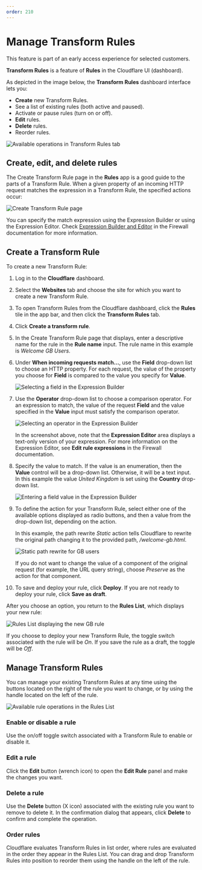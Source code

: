 ```yaml
---
order: 210
---
```


# Manage Transform Rules

<Aside type="warning" header="Important">

This feature is part of an early access experience for selected customers.

</Aside>

**Transform Rules** is a feature of **Rules** in the Cloudflare UI (dashboard).

As depicted in the image below, the **Transform Rules** dashboard interface lets you:

- **Create** new Transform Rules.
- See a list of existing rules (both active and paused).
- Activate or pause rules (turn on or off).
- **Edit** rules.
- **Delete** rules.
- Reorder rules.

![Available operations in Transform Rules tab](../static/transform/transform-rules-tab.png)

## Create, edit, and delete rules

The Create Transform Rule page in the **Rules** app is a good guide to the parts of a Transform Rule. When a given property of an incoming HTTP request matches the expression in a Transform Rule, the specified actions occur:

![Create Transform Rule page](../static/transform/create-transform-rule.png)

You can specify the match expression using the Expression Builder or using the Expression Editor. Check [Expression Builder and Editor](https://developers.cloudflare.com/firewall/cf-dashboard/create-edit-delete-rules#expression-builder-and-editor) in the Firewall documentation for more information.

## Create a Transform Rule

To create a new Transform Rule:

1. Log in to the **Cloudflare** dashboard.

1. Select the **Websites** tab and choose the site for which you want to create a new Transform Rule.

1. To open Transform Rules from the Cloudflare dashboard, click the **Rules** tile in the app bar, and then click the **Transform Rules** tab.

1. Click **Create a transform rule**.

1. In the Create Transform Rule page that displays, enter a descriptive name for the rule in the **Rule name** input. The rule name in this example is _Welcome GB Users_.

1. Under **When incoming requests match...**, use the **Field** drop-down list to choose an HTTP property. For each request, the value of the property you choose for **Field** is compared to the value you specify for **Value**.

    ![Selecting a field in the Expression Builder](../static/transform/expression-field.png)

1. Use the **Operator** drop-down list to choose a comparison operator. For an expression to match, the value of the request **Field** and the value specified in the **Value** input must satisfy the comparison operator.

    ![Selecting an operator in the Expression Builder](../static/transform/expression-operator.png)

    In the screenshot above, note that the **Expression Editor** area displays a text-only version of your expression. For more information on the Expression Editor, see **Edit rule expressions** in the Firewall documentation.

1. Specify the value to match. If the value is an enumeration, then the **Value** control will be a drop-down list. Otherwise, it will be a text input. In this example the value _United Kingdom_ is set using the **Country** drop-down list.

    ![Entering a field value in the Expression Builder](../static/transform/expression-value.png)

1. To define the action for your Transform Rule, select either one of the available options displayed as radio buttons, and then a value from the drop-down list, depending on the action.

    In this example, the path rewrite _Static_ action tells Cloudflare to rewrite the original path changing it to the provided path, _/welcome-gb.html_.

    ![Static path rewrite for GB users](../static/transform/rewrite-path-static-gb.png)

    If you do not want to change the value of a component of the original request (for example, the URL query string), choose _Preserve_ as the action for that component.

1. To save and deploy your rule, click **Deploy**. If you are not ready to deploy your rule, click **Save as draft**.

After you choose an option, you return to the **Rules List**, which displays your new rule:

![Rules List displaying the new GB rule](../static/transform/created-gb-rule.png)

If you choose to deploy your new Transform Rule, the toggle switch associated with the rule will be _On_. If you save the rule as a draft, the toggle will be _Off_.

## Manage Transform Rules

You can manage your existing Transform Rules at any time using the buttons located on the right of the rule you want to change, or by using the handle located on the left of the rule. 

![Available rule operations in the Rules List](../static/transform/rule-operations.png)

### Enable or disable a rule

Use the on/off toggle switch associated with a Transform Rule to enable or disable it.

### Edit a rule

Click the **Edit** button (wrench icon) to open the **Edit Rule** panel and make the changes you want.

### Delete a rule

Use the **Delete** button (X icon) associated with the existing rule you want to remove to delete it. In the confirmation dialog that appears, click **Delete** to confirm and complete the operation.

### Order rules

Cloudflare evaluates Transform Rules in list order, where rules are evaluated in the order they appear in the Rules List. You can drag and drop Transform Rules into position to reorder them using the handle on the left of the rule.
